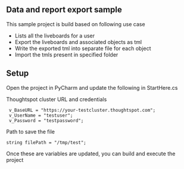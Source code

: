 ## Data and report export sample

This sample project is build based on following use case
 - Lists all the liveboards for a user
 - Export the liveboards and associated objects as tml
 - Write the exported tml into separate file for each object
 - Import the tmls present in specified folder

## Setup

Open the project in PyCharm and update the following in StartHere.cs

Thoughtspot cluster URL and credentials

```
 v_BaseURL = "https://your-testcluster.thoughtspot.com";
 v_UserName = "testuser";
 v_Password = "testpassword";
```

Path to save the file

```
string filePath = "/tmp/test";
```

Once these are variables are updated, you can build and execute the project